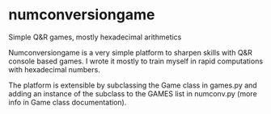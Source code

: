 # numconversiongame
Simple Q&amp;R games, mostly hexadecimal arithmetics

Numconversiongame is a very simple platform to sharpen skills with Q&R console based games.
I wrote it mostly to train myself in rapid computations with hexadecimal numbers.

The platform is extensible by subclassing the Game class in games.py and adding an instance
of the subclass to the GAMES list in numconv.py (more info in Game class documentation).
